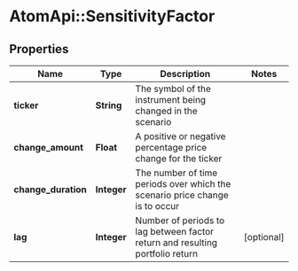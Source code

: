 # AtomApi::SensitivityFactor

## Properties
Name | Type | Description | Notes
------------ | ------------- | ------------- | -------------
**ticker** | **String** | The symbol of the instrument being changed in the scenario | 
**change_amount** | **Float** | A positive or negative percentage price change for the ticker | 
**change_duration** | **Integer** | The number of time periods over which the scenario price change is to occur | 
**lag** | **Integer** | Number of periods to lag between factor return and resulting portfolio return | [optional] 


